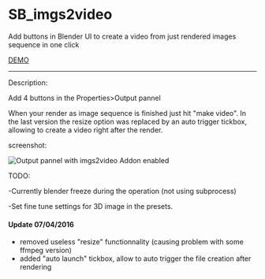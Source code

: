 # SB_imgs2video

Add buttons in Blender UI to create a video from just rendered images sequence in one click

[DEMO](https://youtu.be/R_W3Uh3KVGM)

--------


Description:

Add 4 buttons in the Properties>Output pannel

When your render as image sequence is finished just hit "make video".
In the last version the resize option was replaced by an auto trigger tickbox, allowing to create a video right after the render.

screenshot:

![Output pannel with imgs2video Addon enabled](http://www.samuelbernou.fr/imgs/git/Addon_imgs2video_screenshot_demo)

TODO:

-Currently blender freeze during the operation (not using subprocess)

-Set fine tune settings for 3D image in the presets.



#### Update 07/04/2016
- removed useless "resize" functionnality (causing problem with some ffmpeg version)
- added "auto launch" tickbox, allow to auto trigger the file creation after rendering
